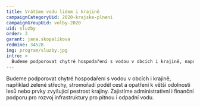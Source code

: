 ```yaml
---
title: Vrátíme vodu lidem i krajině
campaignCategoryUid: 2020-krajske-plneni
campaignGroupUid: volby-2020
uid: sluzby
order: 3
garant: jana.skopalikova
redmine: 34528
img: program/sluzby.jpg
intro: >
  Budeme podporovat chytré hospodaření s vodou v obcích i krajině, například zelené střechy, stromořadí podél cest a opatření k větší odolnosti lesů nebo prvky zvyšující pestrost krajiny. Zajistíme administrativní i finanční podporu pro rozvoj infrastruktury pro pitnou i odpadní vodu.
---
```


Budeme podporovat chytré hospodaření s vodou v obcích i krajině, například zelené střechy, stromořadí podél cest a opatření k větší odolnosti lesů nebo prvky zvyšující pestrost krajiny. Zajistíme administrativní i finanční podporu pro rozvoj infrastruktury pro pitnou i odpadní vodu.
